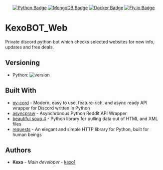<div align = center>

[![Python Badge]][Python]
[![MongoDB Badge]][MongoDB]
[![Docker Badge]][Docker]
[![Fly.io Badge]][Fly.io]

<div align = left>

# KexoBOT_Web

Private discord python bot which checks selected websites for new info, updates and free deals.

## Versioning
* Python:  ![version](https://img.shields.io/badge/version-3.11.4-blue)


## Built With

* [py-cord](https://docs.pycord.dev/en/stable/) - Modern, easy to use, feature-rich, and async ready API wrapper for Discord written in Python
* [asyncpraw](https://asyncpraw.readthedocs.io/en/stable/) - Asynchronous Python Reddit API Wrapper
* [beautiful soup 4](https://beautiful-soup-4.readthedocs.io/en/latest/) - Python library for pulling data out of HTML and XML files
* [requests](https://requests.readthedocs.io/en/latest/) - An elegant and simple HTTP library for Python, built for human beings

## Authors

* **Kexo** - *Main developer* - [kexo1](https://github.com/kexo1)


[Python Badge]: https://img.shields.io/badge/python-3670A0?style=for-the-badge&logo=python&logoColor=ffdd54
[Python]: https://www.python.org/

[MongoDB Badge]: https://img.shields.io/badge/MongoDB-%234ea94b.svg?style=for-the-badge&logo=mongodb&logoColor=white
[MongoDB]: https://www.mongodb.com/

[Fly.io Badge]: https://img.shields.io/badge/Fly.io-purple?style=for-the-badge&logo=CLion
[Fly.io]: https://fly.io/

[Docker Badge]: https://img.shields.io/badge/docker-%230db7ed.svg?style=for-the-badge&logo=docker&logoColor=white
[Docker]: https://www.docker.com/